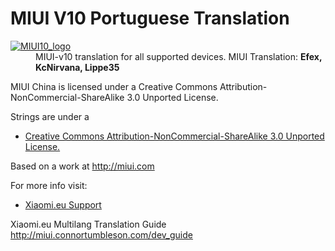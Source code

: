 # MIUI V10 Portuguese Translation
<dl>
  <dt><a href="https://xiaomi.eu/" target="_blank"><img src="https://i.imgur.com/s5PsCYM.png" border="0" alt="MIUI10_logo"></a></dt>
  <dd>
    MIUI-v10 translation for all supported devices. MIUI Translation: <b>Efex, KcNirvana, Lippe35</b>
  </dd>
</dl>


MIUI China is licensed under a Creative Commons Attribution-NonCommercial-ShareAlike 3.0 Unported License.

Strings are under a 
- [Creative Commons Attribution-NonCommercial-ShareAlike 3.0 Unported License.](http://creativecommons.org/licenses/by-nc-sa/3.0/)

Based on a work at http://miui.com

For more info visit:
- [Xiaomi.eu Support](http://xiaomi.eu) 

Xiaomi.eu Multilang Translation Guide http://miui.connortumbleson.com/dev_guide